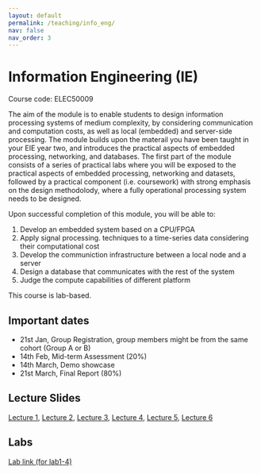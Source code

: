 ```yaml
---
layout: default
permalink: /teaching/info_eng/
nav: false
nav_order: 3
---
```


# Information Engineering (IE)

Course code: ELEC50009

The aim of the module is to enable students to design information processing systems of medium complexity, by considering communication and computation costs, as well as local (embedded) and server-side processing. The module builds upon the materail you have been taught in your EIE year two, and introduces the practical aspects of embedded processing, networking, and databases. The first part of the module consists of a series of practical labs where you will be exposed to the practical aspects of embedded processing, networking and datasets, followed by a practical component (i.e. coursework) with strong emphasis on the design methodolody, where a fully operational processing system needs to be designed.

Upon successful completion of this module, you will be able to:

1. Develop an embedded system based on a CPU/FPGA
2. Apply signal processing. techniques to a time-series data considering their computational cost
3. Develop the communiction infrastructure between a local node and a server
4. Design a database that communicates with the rest of the system
5. Judge the compute capabilities of different platform

This course is lab-based.

## Important dates

- 21st Jan, Group Registration, group members might be from the same cohort (Group A or B)
- 14th Feb, Mid-term Assessment (20%)
- 14th March, Demo showcase
- 21st March, Final Report (80%)

## Lecture Slides

<a href="../../assets/pdf/ie/lecture1.pdf">Lecture 1</a>,
<a href="../../assets/pdf/ie/lecture2.pdf">Lecture 2</a>,
<a href="../../assets/pdf/ie/lecture3.pdf">Lecture 3</a>,
<a href="../../assets/pdf/ie/lecture4.pdf">Lecture 4</a>,
<a href="../../assets/pdf/ie/lecture5.pdf">Lecture 5</a>,
<a href="../../assets/pdf/ie/lecture6.pdf">Lecture 6</a>

## Labs

[Lab link (for lab1-4)](https://github.com/Aaron-Zhao123/ELEC50009)
